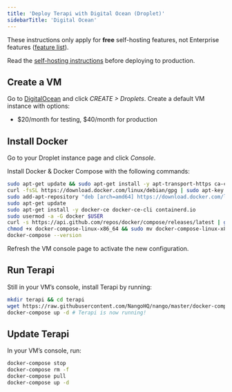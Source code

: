 ```yaml
---
title: 'Deploy Terapi with Digital Ocean (Droplet)'
sidebarTitle: 'Digital Ocean'
---
```



These instructions only apply for **free** self-hosting features, not Enterprise features ([feature list]()).

Read the [self-hosting instructions](/host/self-host/self-hosting-instructions) before deploying to production.

## Create a VM[](#create-vm 'Direct link to Create a VM')

Go to [DigitalOcean](https://cloud.digitalocean.com/) and click _CREATE >
Droplets_. Create a default VM instance with options:

-   \$20/month for testing, \$40/month for production

## Install Docker[](#install-docker 'Direct link to Install Docker')

Go to your Droplet instance page and click _Console_.

Install Docker & Docker Compose with the following commands:

```bash
sudo apt-get update && sudo apt-get install -y apt-transport-https ca-certificates curl gnupg2 software-properties-common wget
curl -fsSL https://download.docker.com/linux/debian/gpg | sudo apt-key add --
sudo add-apt-repository "deb [arch=amd64] https://download.docker.com/linux/debian buster stable"
sudo apt-get update
sudo apt-get install -y docker-ce docker-ce-cli containerd.io
sudo usermod -a -G docker $USER
curl -s https://api.github.com/repos/docker/compose/releases/latest | grep browser_download_url  | grep docker-compose-linux-x86_64 | cut -d '"' -f 4 | wget -qi -
chmod +x docker-compose-linux-x86_64 && sudo mv docker-compose-linux-x86_64 /usr/local/bin/docker-compose
docker-compose --version
```

Refresh the VM console page to activate the new configuration.

## Run Terapi[](#run-terapi 'Direct link to Run Terapi')

Still in your VM’s console, install Terapi by running:

```bash
mkdir terapi && cd terapi
wget https://raw.githubusercontent.com/NangoHQ/nango/master/docker-compose.yaml
docker-compose up -d # Terapi is now running!
```

## Update Terapi[](#update-terapi 'Direct link to Update Terapi')

In your VM’s console, run:

```bash
docker-compose stop
docker-compose rm -f
docker-compose pull
docker-compose up -d
```

